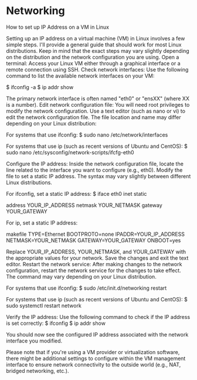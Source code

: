 # Networking



How to set up IP Address on a VM in Linux

Setting up an IP address on a virtual machine (VM) in Linux involves a few simple steps. I'll provide a general guide that should work for most Linux distributions. 
Keep in mind that the exact steps may vary slightly depending on the distribution and the network configuration you are using.
Open a terminal: Access your Linux VM either through a graphical interface or a remote connection using SSH.
Check network interfaces: Use the following command to list the available network interfaces on your VM:

  $ ifconfig -a
  $ ip addr show

The primary network interface is often named "eth0" or "ensXX" (where XX is a number).
Edit network configuration file: You will need root privileges to modify the network configuration. Use a text editor (such as nano or vi) to edit the network configuration file. 
The file location and name may differ depending on your Linux distribution:

For systems that use ifconfig:
  $ sudo nano /etc/network/interfaces

For systems that use ip (such as recent versions of Ubuntu and CentOS):
  $ sudo nano /etc/sysconfig/network-scripts/ifcfg-eth0

Configure the IP address: Inside the network configuration file, locate the line related to the interface you want to configure (e.g., eth0). 
Modify the file to set a static IP address. 
The syntax may vary slightly between different Linux distributions.

For ifconfig, set a static IP address:
 $ iface eth0 inet static

  address YOUR_IP_ADDRESS
  netmask YOUR_NETMASK
  gateway YOUR_GATEWAY

For ip, set a static IP address:

makefile
TYPE=Ethernet
BOOTPROTO=none
IPADDR=YOUR_IP_ADDRESS
NETMASK=YOUR_NETMASK
GATEWAY=YOUR_GATEWAY
ONBOOT=yes

Replace YOUR_IP_ADDRESS, YOUR_NETMASK, and YOUR_GATEWAY with the appropriate values for your network. Save the changes and exit the text editor.
Restart the network service: After making changes to the network configuration, restart the network service for the changes to take effect. 
The command may vary depending on your Linux distribution.

For systems that use ifconfig:
  $ sudo /etc/init.d/networking restart

For systems that use ip (such as recent versions of Ubuntu and CentOS):
  $ sudo systemctl restart network

Verify the IP address: Use the following command to check if the IP address is set correctly:
  $ ifconfig
  $ ip addr show

You should now see the configured IP address associated with the network interface you modified.

Please note that if you're using a VM provider or virtualization software, there might be additional settings to configure within the VM management interface to ensure 
network connectivity to the outside world (e.g., NAT, bridged networking, etc.).
